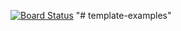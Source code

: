 [![Board Status](https://dev.azure.com/ms-azuretools/534e1e1c-b364-44d0-b5ee-dce879a5106e/7f0b53d0-1055-4e28-ae51-d871f726dc15/_apis/work/boardbadge/c0149f01-2b4a-43b7-86e4-408c572b0c05)](https://dev.azure.com/ms-azuretools/534e1e1c-b364-44d0-b5ee-dce879a5106e/_boards/board/t/7f0b53d0-1055-4e28-ae51-d871f726dc15/Microsoft.RequirementCategory)
"# template-examples" 
